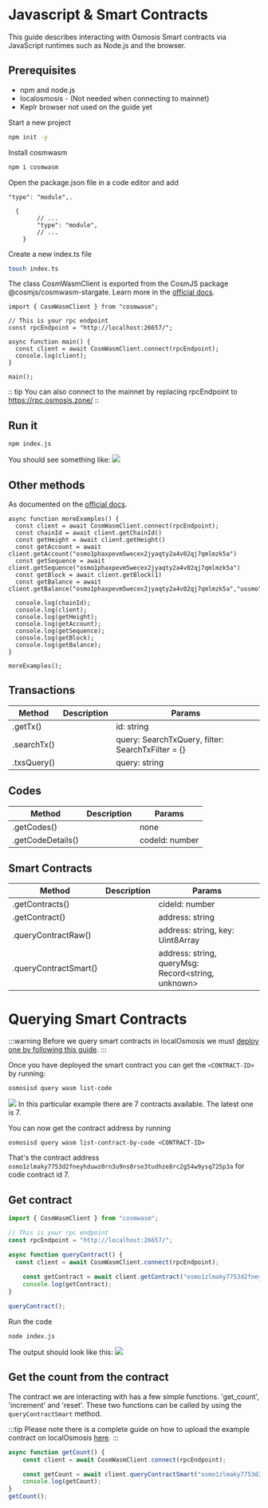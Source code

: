 # Javascript & Smart Contracts
This guide describes interacting with Osmosis Smart contracts via JavaScript runtimes such as Node.js and the browser.

## Prerequisites
- npm and node.js
- localosmosis - (Not needed when connecting to mainnet)
- Keplr browser not used on the guide yet

Start a new project
```bash
npm init -y
```
Install cosmwasm
```bash
npm i cosmwasm
```

Open the package.json file in a code editor and add 
```json=
"type": "module",.

  {
        // ...
        "type": "module",
        // ...
    }
```


Create a new index.ts file
```bash
touch index.ts
```

The class CosmWasmClient is exported from the CosmJS package @cosmjs/cosmwasm-stargate. Learn more in the [official docs](https://cosmwasm.github.io/CosmWasmJS/clients/reading/CosmWasmClient.html).

```javascript=
import { CosmWasmClient } from "cosmwasm";

// This is your rpc endpoint
const rpcEndpoint = "http://localhost:26657/";

async function main() {
  const client = await CosmWasmClient.connect(rpcEndpoint);
  console.log(client);
}

main();
```

:: tip
You can also connect to the mainnet by replacing rpcEndpoint to https://rpc.osmosis.zone/ 
::

## Run it

```
npm index.js
```

You should see something like:
![](https://hackmd.io/_uploads/BJSUggXD9.png)

## Other methods
As documented on the [official docs](https://cosmwasm.github.io/CosmWasmJS/clients/reading/CosmWasmClient.html#available-methods).

```javascript=
async function moreExamples() {
  const client = await CosmWasmClient.connect(rpcEndpoint);
  const chainId = await client.getChainId()
  const getHeight = await client.getHeight()
  const getAccount = await client.getAccount("osmo1phaxpevm5wecex2jyaqty2a4v02qj7qmlmzk5a")
  const getSequence = await client.getSequence("osmo1phaxpevm5wecex2jyaqty2a4v02qj7qmlmzk5a")
  const getBlock = await client.getBlock(1)
  const getBalance = await client.getBalance("osmo1phaxpevm5wecex2jyaqty2a4v02qj7qmlmzk5a","uosmo")

  console.log(chainId);
  console.log(client);
  console.log(getHeight);
  console.log(getAccount);
  console.log(getSequence);
  console.log(getBlock);
  console.log(getBalance);
}

moreExamples();
```

## Transactions

| Method | Description | Params |
| -------- | -------- | -------- |
| .getTx()     |      | id: string     |
| .searchTx()  |      | query: SearchTxQuery, filter: SearchTxFilter = {}     |
| .txsQuery()  |      | query: string     |


## Codes
| Method | Description | Params |
| -------- | -------- | -------- |
| .getCodes()     |      | none     |
| .getCodeDetails()  |      | codeId: number     |


## Smart Contracts
| Method | Description | Params |
| -------- | -------- | -------- |
| .getContracts()        |      | cideId: number     |
| .getContract()         |      | address: string    |
| .queryContractRaw()    |      | address: string, key: Uint8Array    |
| .queryContractSmart()  |      | address: string, queryMsg: Record<string, unknown>    |


# Querying Smart Contracts

:::warning
Before we query smart contracts in localOsmosis we must [deploy one by following this guide](local/localosmosis.md). 
:::

Once you have deployed the smart contract you can get the `<CONTRACT-ID>` by running:

```
osmosisd query wasm list-code
```

![](../assets/contracts-list.png)
In this particular example there are 7 contracts available. The latest one is 7.

You can now get the contract address by running

```
osmosisd query wasm list-contract-by-code <CONTRACT-ID>

```



That's the contract address `osmo1zlmaky7753d2fneyhduwz0rn3u9ns8rse3tudhze8rc2g54w9ysq725p3a` for code contract id 7.

## Get contract 
```javascript
import { CosmWasmClient } from "cosmwasm";

// This is your rpc endpoint
const rpcEndpoint = "http://localhost:26657/";

async function queryContract() {
  const client = await CosmWasmClient.connect(rpcEndpoint);
 
    const getContract = await client.getContract("osmo1zlmaky7753d2fneyhduwz0rn3u9ns8rse3tudhze8rc2g54w9ysq725p3a")
    console.log(getContract);
}

queryContract();

```

Run the code
```
node index.js
```
The output should look like this:
![](contract_details.png)

## Get the count from the contract
The contract we are interacting with has a few simple functions. 'get_count', 'increment' and 'reset'. These two functions can be called by using the `queryContractSmart` method. 

:::tip
Please note there is a complete guide on how to upload the example contract on localOsmosis [here](./local/localosmosis.md).
:::

```javascript
async function getCount() {
    const client = await CosmWasmClient.connect(rpcEndpoint);

    const getCount = await client.queryContractSmart("osmo1zlmaky7753d2fneyhduwz0rn3u9ns8rse3tudhze8rc2g54w9ysq725p3a",{ "get_count": {}})
    console.log(getCount);
}
getCount();

```
